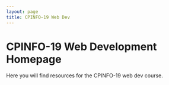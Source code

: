 ```yaml
---
layout: page
title: CPINFO-19 Web Dev
---
```


# CPINFO-19 Web Development Homepage

Here you will find resources for the CPINFO-19 web dev course.
